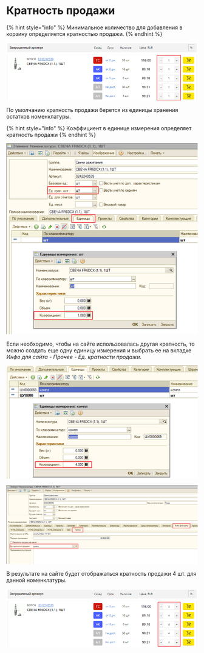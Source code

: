 # Кратность продажи

{% hint style="info" %}
Минимальное количество для добавления в корзину определяется кратностью продажи.
{% endhint %}

![&#x41F;&#x440;&#x438;&#x43C;&#x435;&#x440; &#x43E;&#x442;&#x43E;&#x431;&#x440;&#x430;&#x436;&#x435;&#x43D;&#x438;&#x44F; &#x43A;&#x440;&#x430;&#x442;&#x43D;&#x43E;&#x441;&#x442;&#x438; &#x43F;&#x440;&#x43E;&#x434;&#x430;&#x436;&#x438; &#x432; &#x442;&#x438;&#x43F;&#x43E;&#x432;&#x43E;&#x43C; &#x434;&#x438;&#x437;&#x430;&#x439;&#x43D;&#x435;](../../.gitbook/assets/image%20%2825%29.png)

По умолчанию кратность продажи берется из единицы хранения остатков номенклатуры.

{% hint style="info" %}
Коэффициент в единице измерения определяет кратность продажи
{% endhint %}

![](../../.gitbook/assets/image%20%28110%29.png)

Если необходимо, чтобы на сайте использовалась другая кратность, то можно создать еще одну единицу измерения и выбрать ее на вкладке _Инфо для сайта - Прочее - Ед. кратности продажи_.



![&#x421;&#x43E;&#x437;&#x434;&#x430;&#x43D;&#x438;&#x435; &#x435;&#x449;&#x435; &#x43E;&#x434;&#x43D;&#x43E;&#x439; &#x435;&#x434;&#x438;&#x43D;&#x438;&#x446;&#x44B; &#x438;&#x437;&#x43C;&#x435;&#x440;&#x435;&#x43D;&#x438;&#x44F;](../../.gitbook/assets/image%20%28179%29.png)

![&#x412;&#x44B;&#x431;&#x43E;&#x440; &#x435;&#x434;. &#x43A;&#x440;&#x430;&#x442;&#x43D;&#x43E;&#x441;&#x442;&#x438; &#x43F;&#x440;&#x43E;&#x434;&#x430;&#x436;&#x438; &#x434;&#x43B;&#x44F; &#x441;&#x430;&#x439;&#x442;&#x430;](../../.gitbook/assets/image%20%28281%29.png)

В результате на сайте будет отображаться кратность продажи 4 шт. для данной номенклатуры.

![](../../.gitbook/assets/image%20%28303%29.png)

